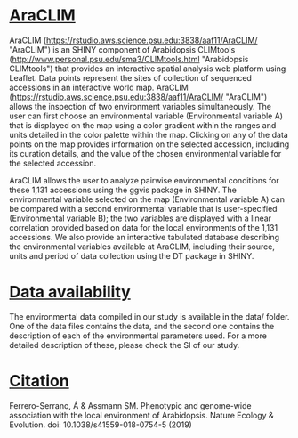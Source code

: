 
# [AraCLIM](https://rstudio.aws.science.psu.edu:3838/aaf11/AraCLIM/ "AraCLIM")

AraCLIM (https://rstudio.aws.science.psu.edu:3838/aaf11/AraCLIM/ "AraCLIM") is an SHINY component of Arabidopsis CLIMtools (http://www.personal.psu.edu/sma3/CLIMtools.html "Arabidopsis CLIMtools")  that provides an interactive spatial analysis web platform using Leaflet. Data points represent the sites of collection of sequenced accessions in an interactive world map. AraCLIM (https://rstudio.aws.science.psu.edu:3838/aaf11/AraCLIM/ "AraCLIM") allows the inspection of two environment variables simultaneously. The user can first choose an environmental variable (Environmental variable A) that is displayed on the map using a color gradient within the ranges and units detailed in the color palette within the map. Clicking on any of the data points on the map provides information on the selected accession, including its curation details, and the value of the chosen environmental variable for the selected accession.

AraCLIM allows the user to analyze pairwise environmental conditions for these 1,131 accessions using the ggvis package in SHINY. The environmental variable selected on the map (Environmental variable A) can be compared with a second environmental variable that is user-specified (Environmental variable B); the two variables are displayed with a linear correlation provided based on data for the local environments of the 1,131 accessions. We also provide an interactive tabulated database describing the environmental variables available at AraCLIM, including their source, units and period of data collection using the DT package in SHINY.

# [Data availability]("https://github.com/CLIMtools/AraCLIM/tree/master/data")

The environmental data compiled in our study is available in the data/ folder. One of the data files contains the data, and the second one contains the description of each of the environmental parameters used. For a more detailed description of these, please check the SI of our study.

# [Citation](https://www.nature.com/articles/s41559-018-0754-5)
Ferrero-Serrano, Á & Assmann SM. Phenotypic and genome-wide association with the local environment of Arabidopsis. Nature Ecology & Evolution. doi: 10.1038/s41559-018-0754-5 (2019)



